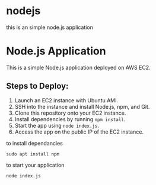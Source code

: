 # nodejs
this is an simple node.js application 

# Node.js Application

This is a simple Node.js application deployed on AWS EC2.

## Steps to Deploy:

1. Launch an EC2 instance with Ubuntu AMI.
2. SSH into the instance and install Node.js, npm, and Git.
3. Clone this repository onto your EC2 instance.
4. Install dependencies by running `npm install`.
5. Start the app using `node index.js`.
6. Access the app on the public IP of the EC2 instance.


to install dependancies 
```
sudo apt install npm 
```

to start your application 
```
node index.js
```



